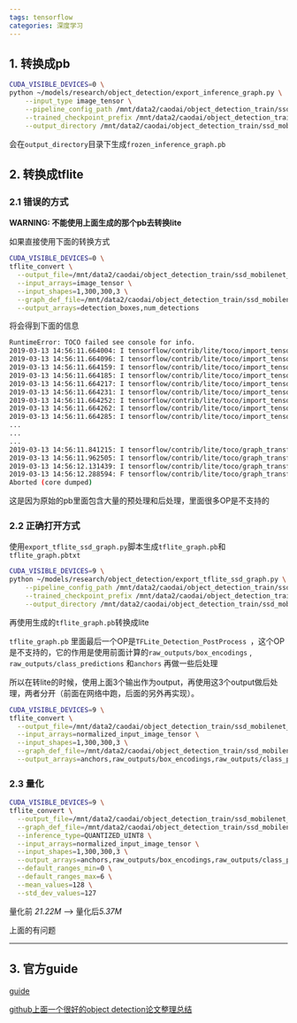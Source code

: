 ```yaml
---
tags: tensorflow
categories: 深度学习
---
```






## 1. 转换成pb

```bash
CUDA_VISIBLE_DEVICES=0 \
python ~/models/research/object_detection/export_inference_graph.py \
    --input_type image_tensor \
    --pipeline_config_path /mnt/data2/caodai/object_detection_train/ssd_mobilenet_v1_coco.config \
    --trained_checkpoint_prefix /mnt/data2/caodai/object_detection_train/ssd_mobilenet_v1_record/record0305/model.ckpt-100000 \
    --output_directory /mnt/data2/caodai/object_detection_train/ssd_mobilenet_v1_record/record0305/
```

会在`output_directory`目录下生成`frozen_inference_graph.pb`

## 2. 转换成tflite

### 2.1 错误的方式

**WARNING: 不能使用上面生成的那个pb去转换lite**

如果直接使用下面的转换方式

```bash
CUDA_VISIBLE_DEVICES=0 \
tflite_convert \
  --output_file=/mnt/data2/caodai/object_detection_train/ssd_mobilenet_v1_record/record0305/a.tflite \
  --input_arrays=image_tensor \
  --input_shapes=1,300,300,3 \
  --graph_def_file=/mnt/data2/caodai/object_detection_train/ssd_mobilenet_v1_record/record0305/frozen_inference_graph.pb \
  --output_arrays=detection_boxes,num_detections
```

将会得到下面的信息

```bash
RuntimeError: TOCO failed see console for info.
2019-03-13 14:56:11.664004: I tensorflow/contrib/lite/toco/import_tensorflow.cc:1080] Converting unsupported operation: TensorArrayV3
2019-03-13 14:56:11.664096: I tensorflow/contrib/lite/toco/import_tensorflow.cc:1127] Op node missing output type attribute: Preprocessor/map/TensorArray
2019-03-13 14:56:11.664159: I tensorflow/contrib/lite/toco/import_tensorflow.cc:1080] Converting unsupported operation: TensorArrayScatterV3
2019-03-13 14:56:11.664185: I tensorflow/contrib/lite/toco/import_tensorflow.cc:1127] Op node missing output type attribute: Preprocessor/map/TensorArrayUnstack/TensorArrayScatter/TensorArrayScatterV3
2019-03-13 14:56:11.664217: I tensorflow/contrib/lite/toco/import_tensorflow.cc:1080] Converting unsupported operation: TensorArrayV3
2019-03-13 14:56:11.664231: I tensorflow/contrib/lite/toco/import_tensorflow.cc:1127] Op node missing output type attribute: Preprocessor/map/TensorArray_1
2019-03-13 14:56:11.664252: I tensorflow/contrib/lite/toco/import_tensorflow.cc:1080] Converting unsupported operation: TensorArrayV3
2019-03-13 14:56:11.664262: I tensorflow/contrib/lite/toco/import_tensorflow.cc:1127] Op node missing output type attribute: Preprocessor/map/TensorArray_2
2019-03-13 14:56:11.664285: I tensorflow/contrib/lite/toco/import_tensorflow.cc:1080] Converting unsupported operation: Enter
...
...
...
2019-03-13 14:56:11.841215: I tensorflow/contrib/lite/toco/graph_transformations/graph_transformations.cc:39] Before Removing unused ops: 1549 operators, 2700 arrays (0 quantized)
2019-03-13 14:56:11.962505: I tensorflow/contrib/lite/toco/graph_transformations/graph_transformations.cc:39] After Removing unused ops pass 1: 1424 operators, 2479 arrays (0 quantized)
2019-03-13 14:56:12.131439: I tensorflow/contrib/lite/toco/graph_transformations/graph_transformations.cc:39] Before general graph transformations: 1424 operators, 2479 arrays (0 quantized)
2019-03-13 14:56:12.288594: F tensorflow/contrib/lite/toco/graph_transformations/resolve_constant_slice.cc:59] Check failed: dim_size >= 1 (0 vs. 1)
Aborted (core dumped)
```

这是因为原始的pb里面包含大量的预处理和后处理，里面很多OP是不支持的

### 2.2 正确打开方式

使用`export_tflite_ssd_graph.py`脚本生成`tflite_graph.pb`和`tflite_graph.pbtxt`

```bash
CUDA_VISIBLE_DEVICES=9 \
python ~/models/research/object_detection/export_tflite_ssd_graph.py \
    --pipeline_config_path /mnt/data2/caodai/object_detection_train/ssd_mobilenet_v1_coco.config \
    --trained_checkpoint_prefix /mnt/data2/caodai/object_detection_train/ssd_mobilenet_v1_record/record0305/model.ckpt-100000 \
    --output_directory /mnt/data2/caodai/object_detection_train/ssd_mobilenet_v1_record/record0305/
```

再使用生成的`tflite_graph.pb`转换成lite

`tflite_graph.pb` 里面最后一个OP是`TFLite_Detection_PostProcess `，这个OP是不支持的，它的作用是使用前面计算的`raw_outputs/box_encodings` , `raw_outputs/class_predictions` 和`anchors` 再做一些后处理

所以在转lite的时候，使用上面3个输出作为output，再使用这3个output做后处理，两者分开（前面在网络中跑，后面的另外再实现）。

```bash
CUDA_VISIBLE_DEVICES=9 \
tflite_convert \
  --output_file=/mnt/data2/caodai/object_detection_train/ssd_mobilenet_v1_record/record0305/a2.tflite \
  --input_arrays=normalized_input_image_tensor \
  --input_shapes=1,300,300,3 \
  --graph_def_file=/mnt/data2/caodai/object_detection_train/ssd_mobilenet_v1_record/record0305/tflite_graph.pb \
  --output_arrays=anchors,raw_outputs/box_encodings,raw_outputs/class_predictions
```

### 2.3 量化

```bash
CUDA_VISIBLE_DEVICES=9 \
tflite_convert \
  --output_file=/mnt/data2/caodai/object_detection_train/ssd_mobilenet_v1_record/record0305/a2.tflite \
  --graph_def_file=/mnt/data2/caodai/object_detection_train/ssd_mobilenet_v1_record/record0305/tflite_graph.pb \
  --inference_type=QUANTIZED_UINT8 \
  --input_arrays=normalized_input_image_tensor \
  --input_shapes=1,300,300,3 \
  --output_arrays=anchors,raw_outputs/box_encodings,raw_outputs/class_predictions \
  --default_ranges_min=0 \
  --default_ranges_max=6 \
  --mean_values=128 \
  --std_dev_values=127 
```

量化前 *21.22M* -->  量化后*5.37M*

上面的有问题

---

## 3. 官方guide

[guide](https://github.com/tensorflow/models/blob/master/research/object_detection/g3doc/running_on_mobile_tensorflowlite.md)

[github上面一个很好的object detection论文整理总结](https://github.com/hoya012/deep_learning_object_detection)
